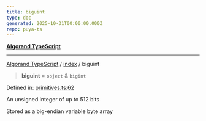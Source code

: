 ```yaml
---
title: biguint
type: doc
generated: 2025-10-31T00:00:00.000Z
repo: puya-ts
---
```


[**Algorand TypeScript**](docs/_md/README)

---

[Algorand TypeScript](docs/_md/modules) / [index](/reference/algorand-typescript/api/index/readme/) / biguint

> **biguint** = `object` & `bigint`

Defined in: [primitives.ts:62](https://github.com/algorandfoundation/puya-ts/blob/main/packages/algo-ts/src/primitives.ts#L62)

An unsigned integer of up to 512 bits

Stored as a big-endian variable byte array
